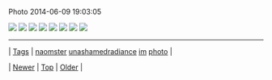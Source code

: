 <!--
title: Photo 2014-06-09 19
date: 2020-06-28T15:27:00.322Z
tags: naomster, unashamedradiance, im, photo
-->


Photo 2014-06-09 19:03:05

![](88295990490-0.jpg)
![](88295990490-1.jpg)
![](88295990490-2.jpg)
![](88295990490-3.jpg)
![](88295990490-4.jpg)
![](88295990490-5.jpg)
![](88295990490-6.jpg)
![](88295990490-7.jpg)

<!--BOTTOM-POST-NAVIGATION-->
---

| [Tags](tags.md) | [naomster](tag-naomster.md) [unashamedradiance](tag-unashamedradiance.md) [im](tag-im.md) [photo](tag-photo.md) |

| [Newer](88277896267.md) | [Top](index.md) | [Older](88337602820.md) |